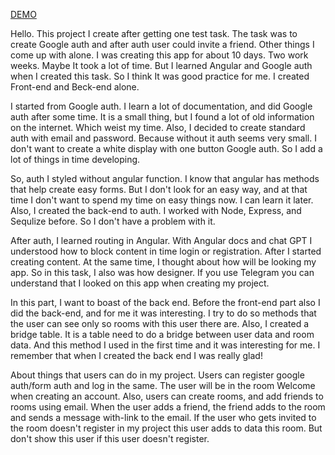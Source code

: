 [DEMO](https://m1k1ta.github.io/angular_google-auth/)

Hello. This project I create after getting one test task. The task was to create Google auth and after auth user could invite a friend. Other things I come up with alone. I was creating this app for about 10 days. Two work weeks. Maybe It took a lot of time. But I learned Angular and Google auth when I created this task. So I think It was good practice for me. I created Front-end and Beck-end alone. 

I started from Google auth. I learn a lot of documentation, and did Google auth after some time. It is a small thing, but I found a lot of old information on the internet. Which weist my time. Also, I decided to create standard auth with email and password. Because without it auth seems very small. I don't want to create a white display with one button Google auth. So I add a lot of things in time developing.

So, auth I styled without angular function. I know that angular has methods that help create easy forms. But I don't look for an easy way, and at that time I don't want to spend my time on easy things now. I can learn it later. Also, I created the back-end to auth. I worked with Node, Express, and Sequlize before. So I don't have a problem with it. 

After auth, I learned routing in Angular. With Angular docs and chat GPT I understood how to block content in time login or registration. After I started creating content. At the same time, I thought about how will be looking my app. So in this task, I also was how designer. If you use Telegram you can understand that I looked on this app when creating my project.

In this part, I want to boast of the back end. Before the front-end part also I did the back-end, and for me it was interesting. I try to do so methods that the user can see only so rooms with this user there are. Also, I created a bridge table. It is a table need to do a bridge between user data and room data. And this method I used in the first time and it was interesting for me. I remember that when I created the back end I was really glad!

About things that users can do in my project. 
Users can register google auth/form auth and log in the same. The user will be in the room Welcome when creating an account. Also, users can create rooms, and add friends to rooms using email. When the user adds a friend, the friend adds to the room and sends a message with-link to the email. If the user who gets invited to the room doesn't register in my project this user adds to data this room. But don't show this user if this user doesn't register.

